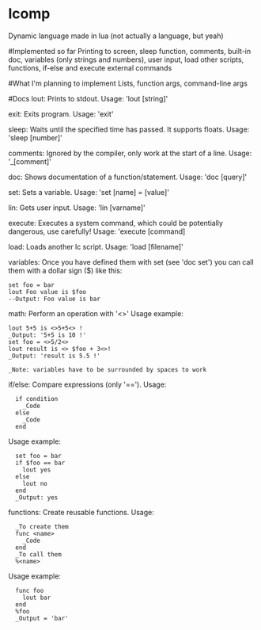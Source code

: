 # lcomp
Dynamic language made in lua (not actually a language, but yeah)

#Implemented so far
Printing to screen, sleep function, comments, built-in doc, variables (only strings and numbers), user input, load other scripts, functions, if-else and execute external commands

#What I'm planning to implement
Lists, function args, command-line args

#Docs
lout: Prints to stdout. Usage: 'lout [string]'

exit: Exits program. Usage: 'exit'

sleep: Waits until the specified time has passed. It supports floats. Usage: 'sleep [number]'

comments: Ignored by the compiler, only work at the start of a line. Usage: '_[comment]'

doc: Shows documentation of a function/statement. Usage: 'doc [query]'

set: Sets a variable. Usage: 'set [name] = [value]'

lin: Gets user input. Usage: 'lin [varname]'

execute: Executes a system command, which could be potentially dangerous, use carefully! Usage: 'execute [command]

load: Loads another lc script. Usage: 'load [filename]'

variables: Once you have defined them with set (see 'doc set') you can call them with a dollar sign ($) like this:

    set foo = bar
    lout Foo value is $foo
    --Output: Foo value is bar

math: Perform an operation with '<>' Usage example:

    lout 5+5 is <>5+5<> ! 
    _Output: '5+5 is 10 !'
    set foo = <>5/2<>
    lout result is <> $foo + 3<>!
    _Output: 'result is 5.5 !'
    
    _Note: variables have to be surrounded by spaces to work

if/else: Compare expressions (only '==').
Usage:

      if condition
        _Code
      else
        _Code
      end
Usage example:

      set foo = bar
      if $foo == bar
        lout yes
      else
        lout no
      end
      _Output: yes

functions: Create reusable functions.
Usage:

      _To create them
      func <name>
        _Code
      end
      _To call them
      %<name>
Usage example:

      func foo
        lout bar
      end
      %foo
      _Output = 'bar'
